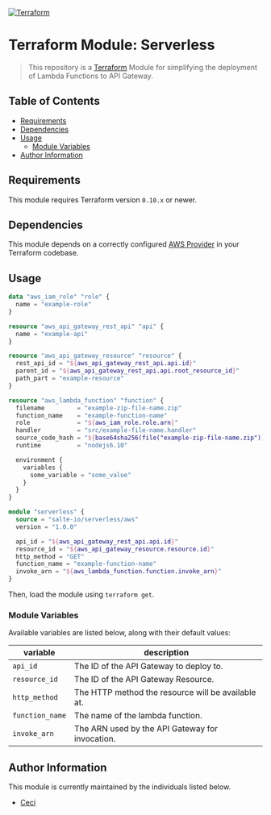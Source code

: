 [![Terraform](https://img.shields.io/badge/terraform-published-blue.svg)](https://registry.terraform.io/modules/salte-io/serverless/aws)

# Terraform Module: Serverless

> This repository is a [Terraform](https://terraform.io/) Module for simplifying the deployment of Lambda Functions to API Gateway.

## Table of Contents

* [Requirements](#requirements)
* [Dependencies](#dependencies)
* [Usage](#usage)
  * [Module Variables](#module-variables)
* [Author Information](#author-information)

## Requirements

This module requires Terraform version `0.10.x` or newer.

## Dependencies

This module depends on a correctly configured [AWS Provider](https://www.terraform.io/docs/providers/aws/index.html) in your Terraform codebase.

## Usage

```tf
data "aws_iam_role" "role" {
  name = "example-role"
}

resource "aws_api_gateway_rest_api" "api" {
  name = "example-api"
}

resource "aws_api_gateway_resource" "resource" {
  rest_api_id = "${aws_api_gateway_rest_api.api.id}"
  parent_id = "${aws_api_gateway_rest_api.api.root_resource_id}"
  path_part = "example-resource"
}

resource "aws_lambda_function" "function" {
  filename         = "example-zip-file-name.zip"
  function_name    = "example-function-name"
  role             = "${aws_iam_role.role.arn}"
  handler          = "src/example-file-name.handler"
  source_code_hash = "${base64sha256(file("example-zip-file-name.zip"))}"
  runtime          = "nodejs6.10"

  environment {
    variables {
      some_variable = "some_value"
    }
  }
}

module "serverless" {
  source = "salte-io/serverless/aws"
  version = "1.0.0"

  api_id = "${aws_api_gateway_rest_api.api.id}"
  resource_id = "${aws_api_gateway_resource.resource.id}"
  http_method = "GET"
  function_name = "example-function-name"
  invoke_arn = "${aws_lambda_function.function.invoke_arn}"
}
```

Then, load the module using `terraform get`.

### Module Variables

Available variables are listed below, along with their default values:

| variable | description |
| -------- | ----------- |
| `api_id` | The ID of the API Gateway to deploy to. |
| `resource_id` | The ID of the API Gateway Resource. |
| `http_method` | The HTTP method the resource will be available at. |
| `function_name` | The name of the lambda function. |
| `invoke_arn` | The ARN used by the API Gateway for invocation. |

## Author Information

This module is currently maintained by the individuals listed below.

* [Ceci](https://github.com/cecilia-sanare)

